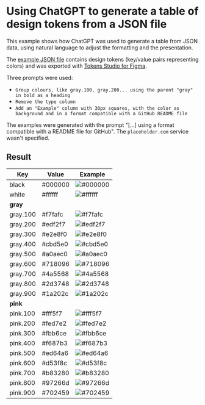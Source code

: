 # Using ChatGPT to generate a table of design tokens from a JSON file

This example shows how ChatGPT was used to generate a table from JSON data, using natural language to adjust the formatting and the presentation.

The [example JSON file](./example-tokens.json)
 contains design tokens (key/value pairs representing colors) and was exported with [Tokens Studio for Figma](https://tokens.studio).

Three prompts were used:
- `Group colours, like gray.100, gray.200... using the parent "gray" in bold as a heading`
- `Remove the type column`
- `Add an "Example" column with 30px squares, with the color as background and in a format compatible with a GitHub README file`

The examples were generated with the prompt "[...] using a format compatible with a README file for GitHub". The `placeholder.com` service wasn't specified.

## Result

| Key       | Value     | Example      |
| --------- | --------- | ------------ |
| black     | #000000   | ![#000000](https://via.placeholder.com/30x30/000000/000000?text=+) |
| white     | #ffffff   | ![#ffffff](https://via.placeholder.com/30x30/ffffff/000000?text=+) |
| **gray**  |           |              |
| gray.100  | #f7fafc   | ![#f7fafc](https://via.placeholder.com/30x30/f7fafc/000000?text=+) |
| gray.200  | #edf2f7   | ![#edf2f7](https://via.placeholder.com/30x30/edf2f7/000000?text=+) |
| gray.300  | #e2e8f0   | ![#e2e8f0](https://via.placeholder.com/30x30/e2e8f0/000000?text=+) |
| gray.400  | #cbd5e0   | ![#cbd5e0](https://via.placeholder.com/30x30/cbd5e0/000000?text=+) |
| gray.500  | #a0aec0   | ![#a0aec0](https://via.placeholder.com/30x30/a0aec0/000000?text=+) |
| gray.600  | #718096   | ![#718096](https://via.placeholder.com/30x30/718096/000000?text=+) |
| gray.700  | #4a5568   | ![#4a5568](https://via.placeholder.com/30x30/4a5568/000000?text=+) |
| gray.800  | #2d3748   | ![#2d3748](https://via.placeholder.com/30x30/2d3748/000000?text=+) |
| gray.900  | #1a202c   | ![#1a202c](https://via.placeholder.com/30x30/1a202c/ffffff?text=+) |
| **pink**  |           |              |
| pink.100  | #fff5f7   | ![#fff5f7](https://via.placeholder.com/30x30/fff5f7/000000?text=+) |
| pink.200  | #fed7e2   | ![#fed7e2](https://via.placeholder.com/30x30/fed7e2/000000?text=+) |
| pink.300  | #fbb6ce   | ![#fbb6ce](https://via.placeholder.com/30x30/fbb6ce/000000?text=+) |
| pink.400  | #f687b3   | ![#f687b3](https://via.placeholder.com/30x30/f687b3/000000?text=+) |
| pink.500  | #ed64a6   | ![#ed64a6](https://via.placeholder.com/30x30/ed64a6/000000?text=+) |
| pink.600  | #d53f8c   | ![#d53f8c](https://via.placeholder.com/30x30/d53f8c/000000?text=+) |
| pink.700  | #b83280   | ![#b83280](https://via.placeholder.com/30x30/b83280/000000?text=+) |
| pink.800  | #97266d   | ![#97266d](https://via.placeholder.com/30x30/97266d/000000?text=+) |
| pink.900  | #702459   | ![#702459](https://via.placeholder.com/30x30/702459/000000?text=+) |

